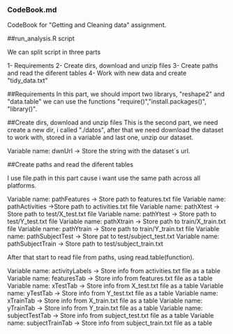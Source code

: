 ### CodeBook.md

CodeBook for "Getting and Cleaning data" assignment.

##run_analysis.R script

We can split script in three parts 

1- Requirements
2- Create dirs, download and unzip files
3- Create paths and read the diferent tables
4- Work with new data and create "tidy_data.txt"


##Requirements
In this part, we should import two librarys, "reshape2" and "data.table" we can use the functions "require()","install.packages()", "library()".


##Create dirs, download and unzip files
This is the second part, we need create a new dir, i called "./datos", after that we need download the dataset to work with, stored in a variable and last one, unzip our dataset.

  Variable name: dwnUrl -> Store the string with the dataset`s url.
  
##Create paths and read the diferent tables

I use file.path in this part cause i want use the same path across all platforms.

Variable name: pathFeatures -> Store path to features.txt file
Variable name: pathActivities ->Store path to activities.txt file
Variable name: pathXtest -> Store path to test/X_test.txt file
Variable name: pathYtest -> Store path to test/Y_test.txt file
Variable name: pathXtrain -> Store path to train/X_train.txt file
Variable name: pathYtrain -> Store path to train/Y_train.txt file
Variable name: pathSubjectTest -> Store pat to test/subject_test.txt
Variable name: pathSubjectTrain -> Store path to test/subject_train.txt

After that start to read file from paths, using read.table(function).

Variable name: activityLabels -> Store info from activities.txt file as a table
Variable name: featuresTab -> Store info from features.txt file as a table
Variable name: xTestTab -> Store info from X_test.txt file as a table
Variable name: yTestTab -> Store info from Y_test.txt file as a table
Variable name: xTrainTab -> Store info from X_train.txt file as a table
Variable name: yTrainTab -> Store info from Y_train.txt file as a table
Variable name: subjectTestTab -> Store info from subject_test.txt file as a table
Variable name: subjectTrainTab -> Store info from subject_train.txt file as a table


